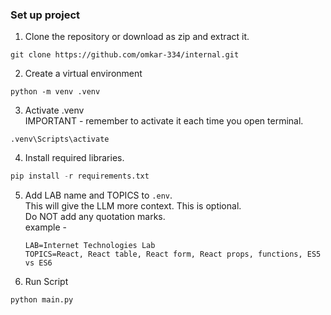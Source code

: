 ### Set up project  
  
1. Clone the repository or download as zip and extract it.  
  
```  
git clone https://github.com/omkar-334/internal.git  
```  
  
2. Create a virtual environment  
  
```  
python -m venv .venv  
```  
  
3. Activate .venv   
  IMPORTANT - remember to activate it each time you open terminal.  
```  
.venv\Scripts\activate  
```  
  
4. Install required libraries.  
  
```python  
pip install -r requirements.txt
```

5. Add LAB name and TOPICS to `.env`.  
   This will give the LLM more context. This is optional.  
   Do NOT add any quotation marks.  
   example -  
   ```
   LAB=Internet Technologies Lab
   TOPICS=React, React table, React form, React props, functions, ES5 vs ES6
   ```

7. Run Script 
  
```python  
python main.py
``` 
